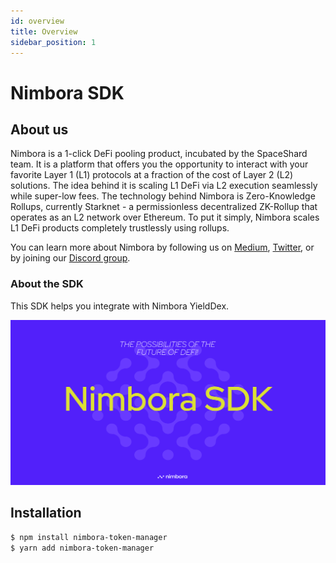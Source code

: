 ```yaml
---
id: overview
title: Overview
sidebar_position: 1
---
```


# Nimbora SDK

## About us

Nimbora is a 1-click DeFi pooling product, incubated by the SpaceShard team. It is a platform that offers you the opportunity to interact with your favorite Layer 1 (L1) protocols at a fraction of the cost of Layer 2 (L2) solutions. The idea behind it is scaling L1 DeFi via L2 execution seamlessly while super-low fees. The technology behind Nimbora is Zero-Knowledge Rollups, currently Starknet - a permissionless decentralized ZK-Rollup that operates as an L2 network over Ethereum.  To put it simply, Nimbora scales L1 DeFi products completely trustlessly using rollups. 

You can learn more about Nimbora by following us on [Medium](https://medium.com/@Nimbora), [Twitter](https://twitter.com/nimbora_io), or by joining our [Discord group](https://discord.gg/feJJnkmYzc).

### About the SDK

This SDK helps you integrate with Nimbora YieldDex.

![nimbora_sdk](/content/nimbora_sdk.png)

## Installation

```bash
$ npm install nimbora-token-manager
$ yarn add nimbora-token-manager
```